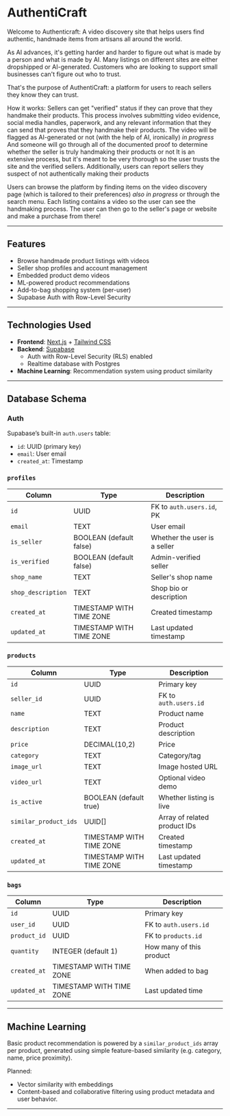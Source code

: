 # AuthentiCraft

Welcome to Authenticraft: A video discovery site that helps users find authentic, handmade items from artisans all around the world.

As AI advances, it's getting harder and harder to figure out what is made by a person and what is made by AI.
Many listings on different sites are either dropshipped or AI-generated. Customers who are looking to support small businesses can't figure out who to trust.

That's the purpose of AuthentiCraft: a platform for users to reach sellers they know they can trust.

How it works:
Sellers can get "verified" status if they can prove that they handmake their products.
This process involves submitting video evidence, social media handles, paperwork, and any relevant information that they can 
send that proves that they handmake their products.
The video will be flagged as AI-generated or not (with the help of AI, ironically) *in progress*
And someone will go through all of the documented proof to determine whether the seller is truly handmaking their products or not
It is an extensive process, but it's meant to be very thorough so the user trusts the site and the verified sellers.
Additionally, users can report sellers they suspect of not authentically making their products

Users can browse the platform by finding items on the video discovery page (which is tailored to their preferences) *also in progress* or through the search menu.
Each listing contains a video so the user can see the handmaking process.
The user can then go to the seller's page or website and make a purchase from there!

---

## Features

- Browse handmade product listings with videos
- Seller shop profiles and account management
- Embedded product demo videos
- ML-powered product recommendations
- Add-to-bag shopping system (per-user)
- Supabase Auth with Row-Level Security

---

## Technologies Used

- **Frontend**: [Next.js](https://nextjs.org/) + [Tailwind CSS](https://tailwindcss.com/)
- **Backend**: [Supabase](https://supabase.com/)
  - Auth with Row-Level Security (RLS) enabled
  - Realtime database with Postgres
- **Machine Learning**: Recommendation system using product similarity

---

## Database Schema

### Auth

Supabase’s built-in `auth.users` table:
- `id`: UUID (primary key)
- `email`: User email
- `created_at`: Timestamp

### `profiles`

| Column           | Type                     | Description                        |
|------------------|--------------------------|------------------------------------|
| `id`             | UUID                     | FK to `auth.users.id`, PK          |
| `email`          | TEXT                     | User email                         |
| `is_seller`      | BOOLEAN (default false)  | Whether the user is a seller       |
| `is_verified`    | BOOLEAN (default false)  | Admin-verified seller              |
| `shop_name`      | TEXT                     | Seller's shop name                 |
| `shop_description` | TEXT                   | Shop bio or description            |
| `created_at`     | TIMESTAMP WITH TIME ZONE | Created timestamp                  |
| `updated_at`     | TIMESTAMP WITH TIME ZONE | Last updated timestamp             |

### `products`

| Column              | Type                     | Description                          |
|---------------------|--------------------------|--------------------------------------|
| `id`                | UUID                     | Primary key                          |
| `seller_id`         | UUID                     | FK to `auth.users.id`                |
| `name`              | TEXT                     | Product name                         |
| `description`       | TEXT                     | Product description                  |
| `price`             | DECIMAL(10,2)            | Price                                |
| `category`          | TEXT                     | Category/tag                         |
| `image_url`         | TEXT                     | Image hosted URL                     |
| `video_url`         | TEXT                     | Optional video demo                  |
| `is_active`         | BOOLEAN (default true)   | Whether listing is live              |
| `similar_product_ids` | UUID[]                 | Array of related product IDs         |
| `created_at`        | TIMESTAMP WITH TIME ZONE | Created timestamp                    |
| `updated_at`        | TIMESTAMP WITH TIME ZONE | Last updated timestamp               |

### `bags`

| Column         | Type                     | Description                        |
|----------------|--------------------------|------------------------------------|
| `id`           | UUID                     | Primary key                        |
| `user_id`      | UUID                     | FK to `auth.users.id`              |
| `product_id`   | UUID                     | FK to `products.id`                |
| `quantity`     | INTEGER (default 1)      | How many of this product           |
| `created_at`   | TIMESTAMP WITH TIME ZONE | When added to bag                  |
| `updated_at`   | TIMESTAMP WITH TIME ZONE | Last updated time                  |

---

## Machine Learning

Basic product recommendation is powered by a `similar_product_ids` array per product, generated using simple feature-based similarity (e.g. category, name, price proximity).

Planned:
- Vector similarity with embeddings
- Content-based and collaborative filtering using product metadata and user behavior.

---
